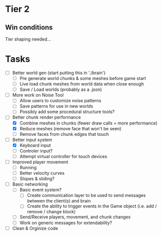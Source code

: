 # Tier 2

## Win conditions
Tier shaping needed...

# Tasks
- [ ] Better world gen (start putting this in './brain')
    - [ ] Pre generate world chunks & some meshes before game start
    - [ ] Live load chunk meshes from world data when close enough
    - [ ] Save / Load worlds (probably as a .json)
- [ ] More work on Noise Tool
    - [ ] Allow users to customize noise patterns
    - [ ] Save patterns for use in new worlds
    - [ ] Possibly add some procedural structure tools?
- [ ] Better chunk render performance
    - [X] Combine meshes in chunks (fewer draw calls = more performance)
    - [X] Reduce meshes (remove face that won't be seen)
    - [ ] Remove faces from chunk edges that touch
- [ ] Better input system
    - [X] Keyboard input
    - [ ] Controler input?
    - [ ] Attempt virtual controller for touch devices
- [ ] Improved player movement
    - [ ] Running
    - [ ] Better velocity curves
    - [ ] Slopes & sliding?
- [ ] Basic networking
    - [ ] Basic event system?
        - [ ] Create communication layer to be used to send messages between the client(s) and brain
        - [ ] Create the ability to trigger events in the Game object (i.e. add / remove / change block)
    - [ ] Send/Receive players, movement, and chunk changes
    - [ ] Work on generic messages for extendability?
- [ ] Clean & Orginize code